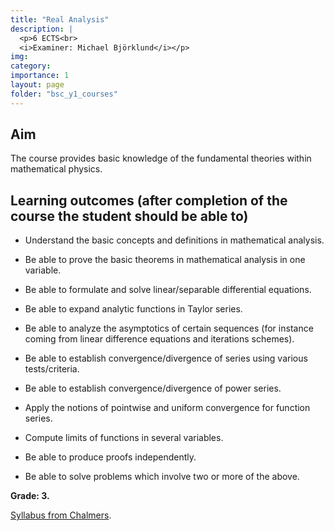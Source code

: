 ```yaml
---
title: "Real Analysis"
description: |
  <p>6 ECTS<br>
  <i>Examiner: Michael Björklund</i></p>
img:
category:
importance: 1
layout: page
folder: "bsc_y1_courses"
---
```


## Aim

The course provides basic knowledge of the fundamental theories within mathematical physics.

## Learning outcomes (after completion of the course the student should be able to)

- Understand the basic concepts and definitions in mathematical analysis.

- Be able to prove the basic theorems in mathematical analysis in one variable.

- Be able to formulate and solve linear/separable differential equations.

- Be able to expand analytic functions in Taylor series.

- Be able to analyze the asymptotics of certain sequences (for instance coming from linear difference equations and iterations schemes).

- Be able to establish convergence/divergence of series using various tests/criteria.

- Be able to establish convergence/divergence of power series.

- Apply the notions of pointwise and uniform convergence for function series.

- Compute limits of functions in several variables.

- Be able to produce proofs independently.

- Be able to solve problems which involve two or more of the above.

**Grade: 3.**

[Syllabus from Chalmers](https://www.chalmers.se/en/education/your-studies/find-course-and-programme-syllabi/course-syllabus/TMA976/?acYear=2020%2F2021).
